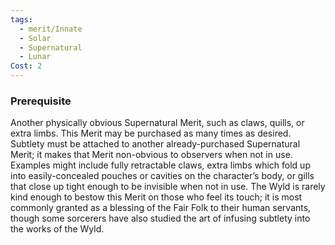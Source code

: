 ```yaml
---
tags:
  - merit/Innate
  - Solar
  - Supernatural
  - Lunar
Cost: 2
---
```


### Prerequisite
Another physically obvious Supernatural Merit, such as claws, quills, or extra limbs.
This Merit may be purchased as many times as desired.
Subtlety must be attached to another already-purchased Supernatural Merit; it makes that Merit non-obvious to observers when not in use. Examples might include fully retractable claws, extra limbs which fold up into easily-concealed pouches or cavities on the character’s body, or gills that close up tight enough to be invisible when not in use. The Wyld is rarely kind enough to bestow this Merit on those who feel its touch; it is most commonly granted as a blessing of the Fair Folk to their human servants, though some sorcerers have also studied the art of infusing subtlety into the works of the Wyld.